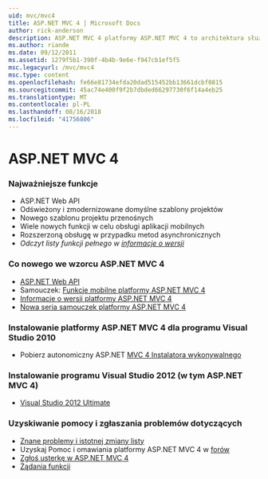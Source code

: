 ```yaml
---
uid: mvc/mvc4
title: ASP.NET MVC 4 | Microsoft Docs
author: rick-anderson
description: ASP.NET MVC 4 platformy ASP.NET MVC 4 to architektura służąca do tworzenia skalowalnych, oparte na standardach aplikacji sieci web przy użyciu wzorców projektowych sprawdzone oraz dzięki możliwościom AS...
ms.author: riande
ms.date: 09/12/2011
ms.assetid: 1279f5b1-390f-4b4b-9e6e-f947cb1ef5f5
msc.legacyurl: /mvc/mvc4
msc.type: content
ms.openlocfilehash: fe66e81734efda20dad515452bb13661dcbf0815
ms.sourcegitcommit: 45ac74e400f9f2b7dbded66297730f6f14a4eb25
ms.translationtype: MT
ms.contentlocale: pl-PL
ms.lasthandoff: 08/16/2018
ms.locfileid: "41756806"
---
```

<a name="aspnet-mvc-4"></a>ASP.NET MVC 4
====================
### <a name="top-features"></a>Najważniejsze funkcje

- ASP.NET Web API
- Odświeżony i zmodernizowane domyślne szablony projektów
- Nowego szablonu projektu przenośnych
- Wiele nowych funkcji w celu obsługi aplikacji mobilnych
- Rozszerzoną obsługę w przypadku metod asynchronicznych
- *Odczyt listy funkcji pełnego w [informacje o wersji](../whitepapers/mvc4-release-notes.md)*


### <a name="whats-new-in-aspnet-mvc-4"></a>Co nowego we wzorcu ASP.NET MVC 4

- [ASP.NET Web API](../web-api/index.md)
- Samouczek: [Funkcje mobilne platformy ASP.NET MVC 4](overview/older-versions/aspnet-mvc-4-mobile-features.md)
- [Informacje o wersji platformy ASP.NET MVC 4](../whitepapers/mvc4-release-notes.md)
- [Nowa seria samouczek platformy ASP.NET MVC 4](overview/older-versions/getting-started-with-aspnet-mvc4/intro-to-aspnet-mvc-4.md)


### <a name="install-aspnet-mvc-4-for-visual-studio-2010"></a>Instalowanie platformy ASP.NET MVC 4 dla programu Visual Studio 2010

- Pobierz autonomiczny ASP.NET [MVC 4 Instalatora wykonywalnego](https://www.microsoft.com/download/details.aspx?id=30683)


### <a name="install-visual-studio-2012-includes-aspnet-mvc-4"></a>Instalowanie programu Visual Studio 2012 (w tym ASP.NET MVC 4)

- [Visual Studio 2012 Ultimate](https://go.microsoft.com/fwlink/?linkid=247148)


### <a name="getting-help-and-reporting-issues"></a>Uzyskiwanie pomocy i zgłaszania problemów dotyczących

- [Znane problemy i istotnej zmiany listy](../whitepapers/mvc4-release-notes.md#_Toc303253815)
- Uzyskaj Pomoc i omawiania platformy ASP.NET MVC 4 w [forów](https://forums.asp.net/1146.aspx)
- [Zgłoś usterkę w ASP.NET MVC 4](https://github.com/aspnet/AspNetWebStack/issues)
- [Żądania funkcji](http://aspnet.uservoice.com/forums/41201-asp-net-mvc)
